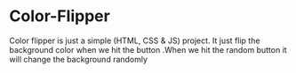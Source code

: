 # Color-Flipper
Color flipper is just a simple (HTML, CSS &amp; JS) project. It just flip the background color when we hit the button .When we hit the random button it will change the background randomly 
